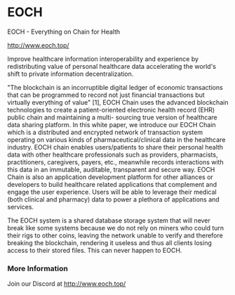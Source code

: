 # EOCH

EOCH - Everything on Chain for Health

http://www.eoch.top/

Improve healthcare information interoperability and experience by redistributing value of personal healthcare data accelerating the world's shift to private information decentralization.

"The blockchain is an incorruptible digital ledger of economic transactions that can be programmed to record not just financial transactions but virtually everything of value" [1], EOCH Chain uses the advanced blockchain technologies to create a patient-oriented electronic health record (EHR) public chain and maintaining a multi- sourcing true version of healthcare data sharing platform.
In this white paper, we introduce our EOCH Chain which is a distributed and encrypted network of transaction system operating on various kinds of pharmaceutical/clinical data in the healthcare industry. EOCH chain enables users/patients to share their personal health data with other healthcare professionals such as providers, pharmacists, practitioners, caregivers, payers, etc., meanwhile records interactions with this data in an immutable, auditable, transparent and secure way. EOCH Chain is also an application development platform for other alliances or developers to build healthcare related applications that complement and engage the user experience. Users will be able to leverage their medical (both clinical and pharmacy) data to power a plethora of applications and services.

The EOCH system is a shared database storage system that will never break like some systems because we do not rely on miners who could turn their rigs to other coins, leaving the network unable to verify and therefore breaking the blockchain, rendering it useless and thus all clients losing access to their stored files. This can never happen to EOCH.

### More Information

Join our Discord at http://www.eoch.top/
